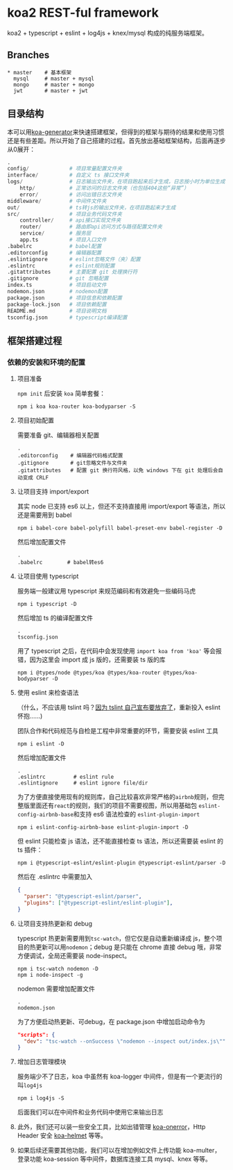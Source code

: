 # koa2 REST-ful framework

koa2 + typescript + eslint + log4js + knex/mysql 构成的纯服务端框架。

## Branches
```
* master    # 基本框架
  mysql     # master + mysql
  mongo     # master + mongo
  jwt       # master + jwt
```

## 目录结构

本可以用[koa-generator](https://www.npmjs.com/package/koa-generator)来快速搭建框架，但得到的框架与期待的结果和使用习惯还是有些差距。所以开始了自己搭建的过程。首先放出基础框架结构，后面再逐步从0展开：

```python
.
config/             # 项目常量配置文件夹
interface/          # 自定义 ts 接口文件夹
logs/               # 日志输出文件夹，在项目跑起来后才生成，日志按小时为单位生成
    http/           # 正常访问的日志文件夹（也包括404这些“异常”）
    error/          # 访问出错日志文件夹
middleware/         # 中间件文件夹
out/                # ts转js的输出文件夹，在项目跑起来才生成
src/                # 项目业务代码文件夹
    controller/     # api接口实现文件夹
    router/         # 路由即api访问方式与路径配置文件夹
    service/        # 服务层
    app.ts          # 项目入口文件
.babelrc            # babel配置
.editorconfig       # 编辑器配置
.eslintignore       # eslint忽略文件（夹）配置
.eslintrc           # eslint规则配置
.gitattributes      # 主要配置 git 处理换行符
.gitignore          # git 忽略配置
index.ts            # 项目启动文件
nodemon.json        # nodemon配置
package.json        # 项目信息和依赖配置
package-lock.json   # 项目依赖配置
README.md           # 项目说明文档
tsconfig.json       # typescript编译配置
```



## 框架搭建过程

### 依赖的安装和环境的配置

1. 项目准备

   `npm init` 后安装 `koa` 简单套餐：

   ```shell
   npm i koa koa-router koa-bodyparser -S
   ```

2. 项目初始配置

   需要准备 git、编辑器相关配置

   ```
   .
   .editorconfig    # 编辑器代码格式配置
   .gitignore       # git忽略文件与文件夹
   .gitattributes   # 配置 git 换行符风格，以免 windows 下在 git 处理后会自动变成 CRLF
   ```

3. 让项目支持 import/export 

   其实 node 已支持 es6 以上，但还不支持直接用 import/export 等语法，所以还是需要用到 babel

   ```shell
   npm i babel-core babel-polyfill babel-preset-env babel-register -D
   ```

   然后增加配置文件

   ```
   .
   .babelrc        # babel转es6
   ```

4. 让项目使用 typescript

   服务端一般建议用 typescript 来规范编码和有效避免一些编码马虎

   ```shell
   npm i typescript -D
   ```

   然后增加 ts 的编译配置文件

   ```
   .
   tsconfig.json
   ```

   用了 typescript 之后，在代码中会发现使用 `import koa from 'koa'` 等会报错，因为这里会 import 成 js 版的，还需要装 ts 版的库

   ```shell
   npm i @types/node @types/koa @types/koa-router @types/koa-bodyparser -D
   ```

5. 使用 eslint 来检查语法

   （什么，不应该用 tslint 吗？[因为 tslint 自己宣布要放弃了](https://www.npmjs.com/package/tslint)，重新投入 eslint 怀抱……)

   团队合作和代码规范与自检是工程中非常重要的环节，需要安装 eslint 工具

   ```shell
   npm i eslint -D
   ```

   然后增加配置文件

   ```
   .
   .eslintrc         # eslint rule
   .eslintignore     # eslint ignore file/dir
   ```

   为了方便直接使用现有的规则库，自己比较喜欢非常严格的`airbnb`规则，但完整版里面还有`react`的规则，我们的项目不需要视图，所以用基础包 `eslint-config-airbnb-base`和支持 es6 语法检查的 `eslint-plugin-import`

   ```shell
   npm i eslint-config-airbnb-base eslint-plugin-import -D
   ```

   但 eslint 只能检查 js 语法，还不能直接检查 ts 语法，所以还需要装 eslint 的 ts 插件：

   ```shell
   npm i @typescript-eslint/eslint-plugin @typescript-eslint/parser -D
   ```

   然后在 .eslintrc 中需要加入

   ```json
   {
     "parser": "@typescript-eslint/parser",
     "plugins": ["@typescript-eslint/eslint-plugin"],
   }
   ```

6. 让项目支持热更新和 debug

   typescript 热更新需要用到`tsc-watch`，但它仅是自动重新编译成 js，整个项目的热更新可以用`nodemon`；debug 是只能在 chrome 直接 debug 哦，非常方便调试，全局还需要装 node-inspect。

   ```shell
   npm i tsc-watch nodemon -D
   npm i node-inspect -g
   ```

   nodemon 需要增加配置文件

   ```
   .
   nodemon.json
   ```

   为了方便启动热更新、可debug，在 package.json 中增加启动命令为

   ```json
   "scripts": {
     "dev": "tsc-watch --onSuccess \"nodemon --inspect out/index.js\"",
   }
   ```

7. 增加日志管理模块

   服务端少不了日志，koa 中虽然有 koa-logger 中间件，但是有一个更流行的叫`log4js`

   ```shell
   npm i log4js -S
   ```

   后面我们可以在中间件和业务代码中使用它来输出日志

8. 此外，我们还可以装一些安全工具，比如出错管理 [koa-onerror](https://www.npmjs.com/package/koa-onerror)，Http Header 安全 [koa-helmet](https://www.npmjs.com/package/koa-helmet) 等等。

9. 如果后续还需要其他功能，我们可以在增加例如文件上传功能 koa-multer，登录功能 koa-session 等中间件，数据库连接工具 mysql、knex 等等。

